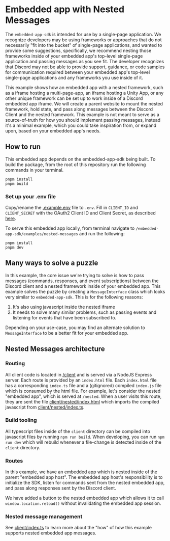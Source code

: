 # Embedded app with Nested Messages

The `embedded-app-sdk` is intended for use by a single-page application. We recognize developers may be using frameworks or approaches that do not necessarily "fit into the bucket" of single-page applications, and wanted to provide some suggestions, specifically, we recommend nesting those frameworks inside of your embedded app's top-level single-page application and passing messages as you see fit. The developer recognizes that Discord may not be able to provide support, guidance, or code samples for communication required between your embedded app's top-level single-page applications and any frameworks you use inside of it.

This example shows how an embedded app with a nested framework, such as a iframe hosting a multi-page-app, an iframe hosting a Unity App, or any other unique framework can be set up to work inside of a Discord embedded app iframe. We will create a parent website to mount the nested framework, hold state, and pass along messages between the Discord Client and the nested framework. This example is not meant to serve as a source-of-truth for how you should implement passing messages, instead it's a minimal example, which you could take inspiration from, or expand upon, based on your embedded app's needs.

## How to run

This embedded app depends on the embedded-app-sdk being built. To build the package, from the root of this repository run the following commands in your terminal.

```
pnpm install
pnpm build
```

### Set up your .env file

Copy/rename the [.example.env](.example.env) file to `.env`.
Fill in `CLIENT_ID` and `CLIENT_SECRET` with the OAuth2 Client ID and Client Secret, as described [here](https://discord.com/developers/docs/activities/building-an-activity#find-your-oauth2-credentials).

To serve this embedded app locally, from terminal navigate to `/embedded-app-sdk/examples/nested-messages` and run the following:

```
pnpm install
pnpm dev
```

## Many ways to solve a puzzle

In this example, the core issue we're trying to solve is how to pass messages (commands, responses, and event subscriptions) between the Discord client and a nested framework inside of your embedded app. This example solves the puzzle by creating a `MessageInterface` class which looks very similar to `embedded-app-sdk`. This is for the following reasons:

1. It's also using javascript inside the nested iframe
2. It needs to solve many similar problems, such as passing events and listening for events that have been subscribed to.

Depending on your use-case, you may find an alternate solution to `MessageInterface` to be a better fit for your embedded app.

## Nested Messages architecture

### Routing

All client code is located in [/client](/nested-messages/client/) and is served via a NodeJS Express server. Each route is provided by an `index.html` file. Each `index.html` file has a corresponding `index.ts` file and a (gitignored) compiled `index.js` file which is consumed by the html file. For example, let's consider the nested "embedded app", which is served at `/nested`. When a user visits this route, they are sent the file [client/nested/index.html](/nested-messages/client/nested/index.html) which imports the compiled javascript from [client/nested/index.ts](/nested-messages/client/nested/index.ts).

### Build tooling

All typescript files inside of the `client` directory can be compiled into javascript files by running `npm run build`. When developing, you can run `npm run dev` which will rebuild whenever a file-change is detected inside of the `client` directory.

### Routes

In this example, we have an embedded app which is nested inside of the parent "embedded app host". The embedded app host's responsibility is to initialize the SDK, listen for commands sent from the nested embedded app, and pass along responses sent by the Discord client.

We have added a button to the nested embedded app which allows it to call `window.location.reload()` without invalidating the embedded app session.

### Nested message management

See [client/index.ts](/nested-messages/client/index.ts) to learn more about the "how" of how this example supports nested embedded app messages.
